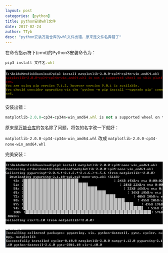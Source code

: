 ```yaml
---
layout: post
categories: [python]
title: python安装whl文件
date: 2017-02-24
author: TTyb
desc: "python安装万能仓库的whl文件出错，原来是文件名弄错了"
---
```


在命令指示符下(cmd)的Python3安装命令为：

~~~ruby
pip3 install 文件名.whl
~~~

<p style="text-align:center"><img src="/static/postimage/python/whl/996148-20170224083447570-949362846.png" class="img-responsive"/></p>

安装出错：

~~~ruby
matplotlib-2.0.0-cp34-cp34m-win_amd64.whl is not a supported wheel on this platform.
~~~

原来是[万能仓库](http://www.lfd.uci.edu/~gohlke/pythonlibs/)的包名除了问题，将包的名字改一下就好：

`matplotlib-2.0.0-cp34-cp34m-win_amd64.whl` 改成 `matplotlib-2.0.0-cp34-none-win_amd64.whl`

完美安装：

<p style="text-align:center"><img src="/static/postimage/python/whl/996148-20170224084306257-1962765744.png" class="img-responsive"/></p>

<p style="text-align:center"><img src="/static/postimage/python/whl/996148-20170224085315741-275552945.png" class="img-responsive"/></p>